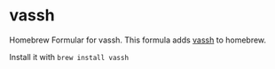 vassh
=====

Homebrew Formular for vassh. This formula adds [vassh](https://github.com/x-team/vassh) to homebrew.

Install it with `brew install vassh` 
